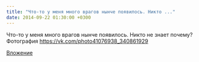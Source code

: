 ```yaml
---
title: "Что-то у меня много врагов нынче появилось. Никто ..."
date: 2014-09-22 01:30:00 +0300
---
```


Что-то у меня много врагов нынче появилось. Никто не знает почему?
Фотография
https://vk.com/photo41076938_340861929

[Вложение](https://vk.com/photo41076938_340861929)
